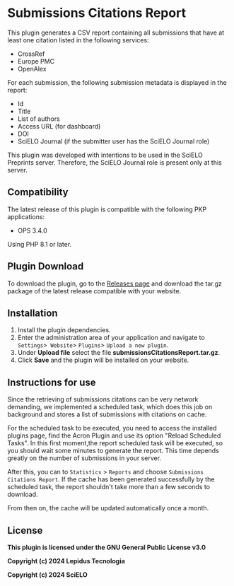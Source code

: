 # Submissions Citations Report
This plugin generates a CSV report containing all submissions that have at least one citation listed in the following services:

- CrossRef
- Europe PMC
- OpenAlex

For each submission, the following submission metadata is displayed in the report:

- Id
- Title
- List of authors
- Access URL (for dashboard)
- DOI
- SciELO Journal (if the submitter user has the SciELO Journal role)

This plugin was developed with intentions to be used in the SciELO Preprints server. Therefore, the SciELO Journal role is present only at this server.

## Compatibility

The latest release of this plugin is compatible with the following PKP applications:

* OPS 3.4.0

Using PHP 8.1 or later.

## Plugin Download

To download the plugin, go to the [Releases page](https://github.com/lepidus/submissionsCitationsReport/releases) and download the tar.gz package of the latest release compatible with your website.

## Installation

1. Install the plugin dependencies.
2. Enter the administration area of ​​your application and navigate to `Settings`>` Website`> `Plugins`> `Upload a new plugin`.
3. Under __Upload file__ select the file __submissionsCitationsReport.tar.gz__.
4. Click __Save__ and the plugin will be installed on your website.

## Instructions for use
Since the retrieving of submissions citations can be very network demanding, we implemented a scheduled task, which does this job on background and stores a list of submissions with citations on cache.

For the scheduled task to be executed, you need to access the installed plugins page, find the Acron Plugin and use its option "Reload Scheduled Tasks". In this first moment,the report scheduled task will be executed, so you should wait some minutes to generate the report. This time depends greatly on the number of submissions in your server.

After this, you can to `Statistics` > `Reports` and choose `Submissions Citations Report`. If the cache has been generated successfully by the scheduled task, the report shouldn't take more than a few seconds to download.

From then on, the cache will be updated automatically once a month.

## License

__This plugin is licensed under the GNU General Public License v3.0__

__Copyright (c) 2024 Lepidus Tecnologia__

__Copyright (c) 2024 SciELO__